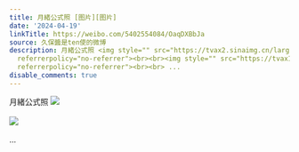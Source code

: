 ```yaml
---
title: 月緒公式照 [图片][图片]
date: '2024-04-19'
linkTitle: https://weibo.com/5402554084/OaqDXBbJa
source: 久保醬是ten使的微博
description: 月緒公式照 <img style="" src="https://tvax2.sinaimg.cn/large/005TCz76gy1how1wp18dxj30td0yeabu.jpg"
  referrerpolicy="no-referrer"><br><br><img style="" src="https://tvax1.sinaimg.cn/large/005TCz76gy1how1wpjb20j308209qaa7.jpg"
  referrerpolicy="no-referrer"><br><br> ...
disable_comments: true
---
```

月緒公式照 <img style="" src="https://tvax2.sinaimg.cn/large/005TCz76gy1how1wp18dxj30td0yeabu.jpg" referrerpolicy="no-referrer"><br><br><img style="" src="https://tvax1.sinaimg.cn/large/005TCz76gy1how1wpjb20j308209qaa7.jpg" referrerpolicy="no-referrer"><br><br> ...